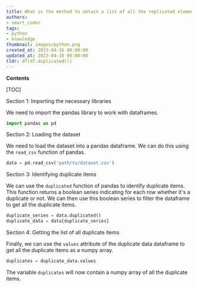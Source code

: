 ```yaml
---
title: What is the method to obtain a list of all the replicated elements using pandas in python?
authors:
- smart_coder
tags:
- python
- knowledge
thumbnail: images/python.png
created_at: 2023-04-16 00:00:00
updated_at: 2023-04-16 00:00:00
tldr: df[df.duplicated()]
---
```


**Contents**

[TOC]

Section 1: Importing the necessary libraries

We need to import the pandas library to work with dataframes.

```python
import pandas as pd
```

Section 2: Loading the dataset

We need to load the dataset into a pandas dataframe. We can do this using the `read_csv` function of pandas.

```python
data = pd.read_csv('path/to/dataset.csv')
```

Section 3: Identifying duplicate items

We can use the `duplicated` function of pandas to identify duplicate items. This function returns a boolean series indicating for each row whether it's a duplicate or not. We can then use this boolean series to filter the dataframe to get all the duplicate items.

```python
duplicate_series = data.duplicated()
duplicate_data = data[duplicate_series]
```

Section 4: Getting the list of all duplicate items

Finally, we can use the `values` attribute of the duplicate data dataframe to get all the duplicate items as a numpy array.

```python
duplicates = duplicate_data.values
``` 

The variable `duplicates` will now contain a numpy array of all the duplicate items.
